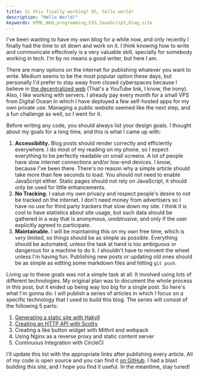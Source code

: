 ```yaml
---
title: Is this finally working? Oh, hello world!
description: "Hello World!"
keywords: HTML,Web,programming,CSS,JavaScript,blog,site
---
```


I've been wanting to have my own blog for a while now, and only recently I
finally had the time to sit down and work on it. I think knowing how to write
and communicate effectively is a very valuable skill, specially for somebody 
working in tech. I'm by no means a good writer, but here I am. 

<!--more-->

There are many options on the internet for publishing whatever you want to write. 
Medium seems to be the most popular option these days, but personally I'd
prefer to stay away from closed cyberspaces because I believe in [the 
decentralized web](https://www.youtube.com/watch?v=izQFMADw70w) (That's a 
YouTube link, I know, the irony). Also, I like working with servers. I already
pay every month for a small VPS from Digital Ocean in which I have deployed 
a few self-hosted apps for my own private use. Managing a public website seemed 
like the next step, and a fun challenge as well, so I went for it. 

Before writing any code, you should always list your design goals. I thought
about my goals for a long time, and this is what I came up with:

1. **Accessibility.** Blog posts should render correctly and efficiently 
  everywhere. I do most of my reading on my phone, so I expect everything to be
  perfectly readable on small screens. A lot of people have slow internet 
  connections and/or low-end devices. I know, because I've been there. There's 
  no reason why a simple article should take more than few seconds to load. 
  You should not need to enable JavaScript either. Static pages should not rely 
  on JavaScript, it should only be used for little enhancements.
2. **No Tracking.** I value my own privacy and respect people's desire to not 
   be tracked on the internet. I don't need money from advertisers so I have no 
   use for third party trackers that slow down my site. I think it is cool to 
   have statistics about site usage, but such data should be gathered in a way
   that is anonymous, unobtrusive, and only if the user explicitly agreed to
   participate.
3. **Maintainable.** I will be maintaining this on my own free time, which is 
   *very* limited, so things should be as simple as possible. Everything should
   be automated, unless the task at hand is too ambiguous or dangerous for a 
   machine to do it. I shouldn't have to reinvent the wheel unless I'm having 
   fun. Publishing new posts or updating old ones should be as simple as 
   editing some markdown files and hitting `git push`.  

Living up to these goals was not a simple task at all. It involved using lots of
different technologies. My original plan was to document the whole process in
this post, but it ended up being way too big for a single post. So here's what
I'm gonna do: I will publish a series of articles in which I focus on a specific
technology that I used to build this blog. The series will consist of the
following 5 parts:

1. [Generating a static site with Hakyll](
    ./2018-09-07-generating-a-static-site-with-hakyll.html)
2. [Creating an HTTP API with Scotty](
    ./2018-09-12-creating-an-http-api-with-scotty-and-beam.html)
3. Creating a like button widget with Mithril and webpack
4. Using Nginx as a reverse proxy and static content server
5. Continuous Integration with CircleCI

I'll update this list with the appropriate links after publishing every article.
All of my code is open source and you can find it [on GitHub](
https://github.com/GAumala/blog). I had a blast building this site, and I hope 
you find it useful. In the meantime, stay tuned!
